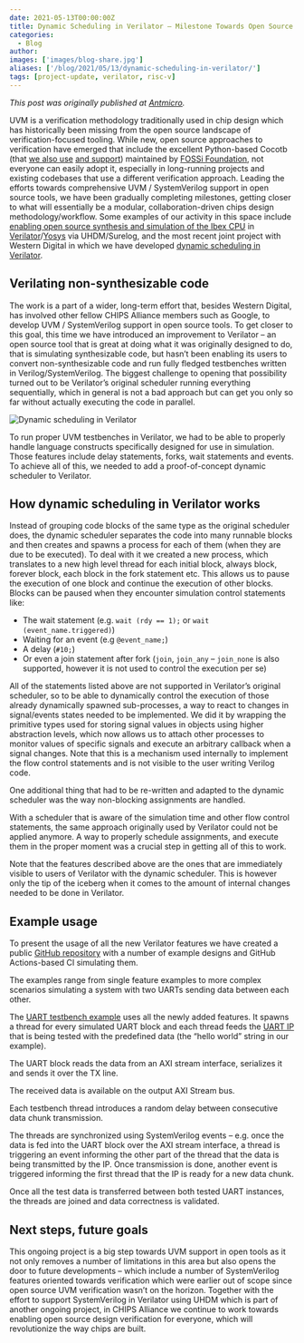 ```yaml
---
date: 2021-05-13T00:00:00Z
title: Dynamic Scheduling in Verilator – Milestone Towards Open Source UVM
categories:
  - Blog
author:
images: ['images/blog-share.jpg']
aliases: ['/blog/2021/05/13/dynamic-scheduling-in-verilator/']
tags: [project-update, verilator, risc-v]
---
```


*This post was originally published at [Antmicro](https://antmicro.com/blog/2021/05/dynamic-scheduling-in-verilator/).*

UVM is a verification methodology traditionally used in chip design which has historically been missing from the open source landscape of verification-focused tooling. While new, open source approaches to verification have emerged that include the excellent Python-based Cocotb (that [we also use](https://antmicro.com/blog/2019/12/testing-usb-cores-with-python-and-cocotb/) [and support](https://antmicro.com/blog/2019/06/verilog-with-cocotb-and-verilator/)) maintained by [FOSSi Foundation](https://www.fossi-foundation.org/), not everyone can easily adopt it, especially in long-running projects and existing codebases that use a different verification approach. Leading the efforts towards comprehensive UVM / SystemVerilog support in open source tools, we have been gradually completing milestones, getting closer to what will essentially be a modular, collaboration-driven chips design methodology/workflow. Some examples of our activity in this space include [enabling open source synthesis and simulation of the Ibex CPU](https://antmicro.com/blog/2020/12/ibex-support-in-verilator-yosys-via-uhdm-surelog/) in [Verilator](https://github.com/antmicro/verilator/tree/uhdm-verilator)/[Yosys](https://github.com/antmicro/yosys/tree/uhdm-yosys) via UHDM/Surelog, and the most recent joint project with Western Digital in which we have developed [dynamic scheduling in Verilator](https://github.com/antmicro/verilator-dynamic-scheduler-examples).

## Verilating non-synthesizable code

The work is a part of a wider, long-term effort that, besides Western Digital, has involved other fellow CHIPS Alliance members such as Google, to develop UVM / SystemVerilog support in open source tools. To get closer to this goal, this time we have introduced an improvement to Verilator – an open source tool that is great at doing what it was originally designed to do, that is simulating synthesizable code, but hasn’t been enabling its users to convert non-synthesizable code and run fully fledged testbenches written in Verilog/SystemVerilog. The biggest challenge to opening that possibility turned out to be Verilator’s original scheduler running everything sequentially, which in general is not a bad approach but can get you only so far without actually executing the code in parallel.

![Dynamic scheduling in Verilator](dynamic-scheduling-verilator.png)

To run proper UVM testbenches in Verilator, we had to be able to properly handle language constructs specifically designed for use in simulation. Those features include delay statements, forks, wait statements and events. To achieve all of this, we needed to add a proof-of-concept dynamic scheduler to Verilator.

## How dynamic scheduling in Verilator works

Instead of grouping code blocks of the same type as the original scheduler does, the dynamic scheduler separates the code into many runnable blocks and then creates and spawns a process for each of them (when they are due to be executed). To deal with it we created a new process, which translates to a new high level thread for each initial block, always block, forever block, each block in the fork statement etc. This allows us to pause the execution of one block and continue the execution of other blocks. Blocks can be paused when they encounter simulation control statements like:

- The wait statement (e.g. `wait (rdy == 1);` or `wait (event_name.triggered)`)
- Waiting for an event (e.g `@event_name;`)
- A delay (`#10;`)
- Or even a join statement after fork (`join`, `join_any` – `join_none` is also supported, however it is not used to control the execution per se)

All of the statements listed above are not supported in Verilator’s original scheduler, so to be able to dynamically control the execution of those already dynamically spawned sub-processes, a way to react to changes in signal/events states needed to be implemented. We did it by wrapping the primitive types used for storing signal values in objects using higher abstraction levels, which now allows us to attach other processes to monitor values of specific signals and execute an arbitrary callback when a signal changes. Note that this is a mechanism used internally to implement the flow control statements and is not visible to the user writing Verilog code.

One additional thing that had to be re-written and adapted to the dynamic scheduler was the way non-blocking assignments are handled.

With a scheduler that is aware of the simulation time and other flow control statements, the same approach originally used by Verilator could not be applied anymore. A way to properly schedule assignments, and execute them in the proper moment was a crucial step in getting all of this to work.

Note that the features described above are the ones that are immediately visible to users of Verilator with the dynamic scheduler. This is however only the tip of the iceberg when it comes to the amount of internal changes needed to be done in Verilator.

## Example usage

To present the usage of all the new Verilator features we have created a public [GitHub repository](https://github.com/antmicro/verilator-dynamic-scheduler-examples) with a number of example designs and GitHub Actions-based CI simulating them.

The examples range from single feature examples to more complex scenarios simulating a system with two UARTs sending data between each other.

The [UART testbench example](https://github.com/antmicro/verilator-dynamic-scheduler-examples/tree/master/examples/uart) uses all the newly added features. It spawns a thread for every simulated UART block and each thread feeds the [UART IP](https://github.com/alexforencich/verilog-uart) that is being tested with the predefined data (the “hello world” string in our example).

The UART block reads the data from an AXI stream interface, serializes it and sends it over the TX line.

The received data is available on the output AXI Stream bus.

Each testbench thread introduces a random delay between consecutive data chunk transmission.

The threads are synchronized using SystemVerilog events – e.g. once the data is fed into the UART block over the AXI stream interface, a thread is triggering an event informing the other part of the thread that the data is being transmitted by the IP.
Once transmission is done, another event is triggered informing the first thread that the IP is ready for a new data chunk.

Once all the test data is transferred between both tested UART instances, the threads are joined and data correctness is validated.

## Next steps, future goals

This ongoing project is a big step towards UVM support in open tools as it not only removes a number of limitations in this area but also opens the door to future developments – which include a number of SystemVerilog features oriented towards verification which were earlier out of scope since open source UVM verification wasn’t on the horizon. Together with the effort to support SystemVerilog in Verilator using UHDM which is part of another ongoing project, in CHIPS Alliance we continue to work towards enabling open source design verification for everyone, which will revolutionize the way chips are built.
